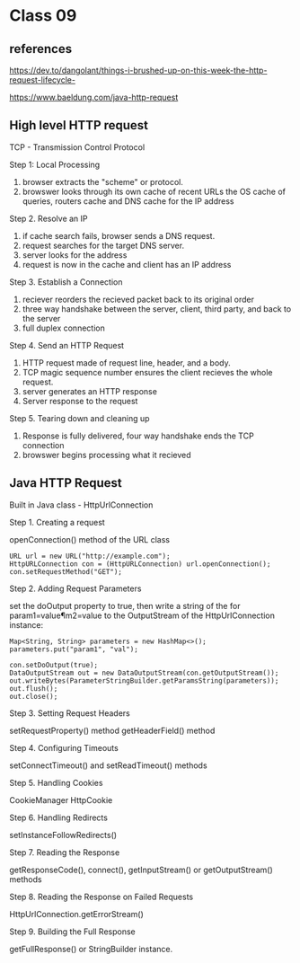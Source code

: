 # Class 09

## references
https://dev.to/dangolant/things-i-brushed-up-on-this-week-the-http-request-lifecycle-

https://www.baeldung.com/java-http-request

## High level HTTP request

TCP - Transmission Control Protocol

Step 1: Local Processing 

1. browser extracts the "scheme" or protocol. 
1. browswer looks through its own cache of recent URLs the OS cache of queries, routers cache and DNS cache for the IP address

Step 2. Resolve an IP

1. if cache search fails, browser sends a DNS request. 
1. request searches for the target DNS server. 
1. server looks for the address 
1. request is now in the cache and client has an IP address

Step 3. Establish a Connection

1. reciever reorders the recieved packet back to its original order
1. three way handshake between the server, client, third party, and back to the server
1. full duplex connection

Step 4. Send an HTTP Request

1. HTTP request made of request line, header, and a body. 
1. TCP magic sequence number ensures the client recieves the whole request. 
1. server generates an HTTP response
1. Server response to the request 

Step 5. Tearing down and cleaning up

1. Response is fully delivered, four way handshake ends the TCP connection
1. browswer begins processing what it recieved


## Java HTTP Request

Built in Java class - HttpUrlConnection

Step 1. Creating a request

openConnection() method of the URL class
````
URL url = new URL("http://example.com");
HttpURLConnection con = (HttpURLConnection) url.openConnection();
con.setRequestMethod("GET");
````
Step 2. Adding Request Parameters 

set the doOutput property to true, then write a string of the for param1=value¶m2=value to the OutputStream of the HttpUrlConnection instance:

```` 
Map<String, String> parameters = new HashMap<>();
parameters.put("param1", "val");

con.setDoOutput(true);
DataOutputStream out = new DataOutputStream(con.getOutputStream());
out.writeBytes(ParameterStringBuilder.getParamsString(parameters));
out.flush();
out.close();
````
Step 3. Setting Request Headers

setRequestProperty() method 
getHeaderField() method

Step 4. Configuring Timeouts

setConnectTimeout() and setReadTimeout() methods

Step 5. Handling Cookies

CookieManager HttpCookie

Step 6. Handling Redirects

setInstanceFollowRedirects() 

Step 7. Reading the Response

getResponseCode(), connect(), getInputStream() or getOutputStream() methods

Step 8. Reading the Response on Failed Requests

HttpUrlConnection.getErrorStream()

Step 9. Building the Full Response

getFullResponse() or StringBuilder instance.
